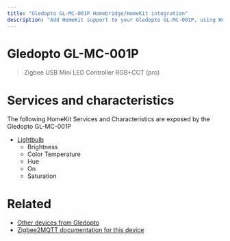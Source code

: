```yaml
---
title: "Gledopto GL-MC-001P Homebridge/HomeKit integration"
description: "Add HomeKit support to your Gledopto GL-MC-001P, using Homebridge, Zigbee2MQTT and homebridge-z2m."
---
```

<!---
This file has been GENERATED using src/docgen/docgen.ts
DO NOT EDIT THIS FILE MANUALLY!
-->
# Gledopto GL-MC-001P
> Zigbee USB Mini LED Controller RGB+CCT (pro)


# Services and characteristics
The following HomeKit Services and Characteristics are exposed by
the Gledopto GL-MC-001P

* [Lightbulb](../../light.md)
  * Brightness
  * Color Temperature
  * Hue
  * On
  * Saturation


# Related
* [Other devices from Gledopto](../index.md#gledopto)
* [Zigbee2MQTT documentation for this device](https://www.zigbee2mqtt.io/devices/GL-MC-001P.html)